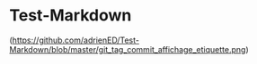 # Test-Markdown


(https://github.com/adrienED/Test-Markdown/blob/master/git_tag_commit_affichage_etiquette.png)

